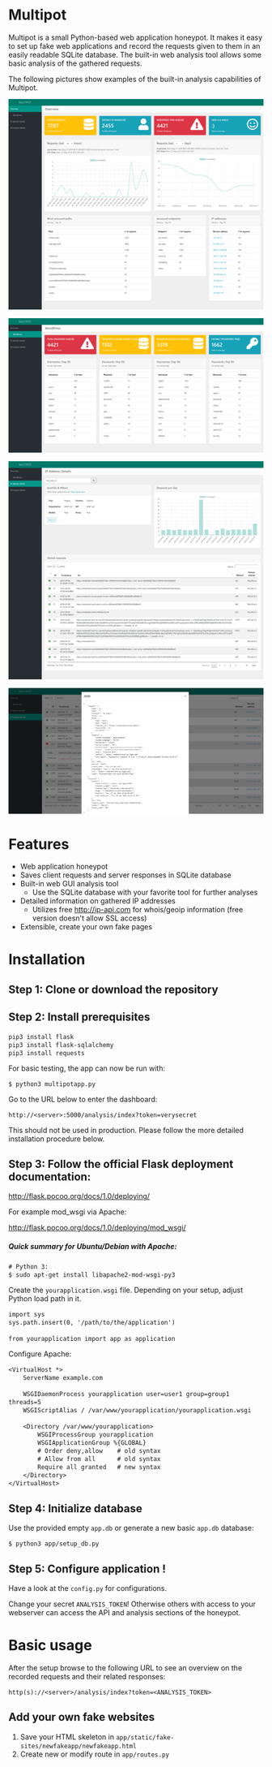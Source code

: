 # Multipot

Multipot is a small Python-based web application honeypot. It makes it easy to set up fake web applications and record the requests given to them in an easily readable SQLite database. 
The built-in web analysis tool allows some basic analysis of the gathered requests.

The following pictures show examples of the built-in analysis capabilities of Multipot.

![overview](images/pic1.png)

![overview-wordpress](images/pic2.png)

![show-ip-details](images/pic3.png)

![show-json-details](images/pic4.png)


# Features
* Web application honeypot
* Saves client requests and server responses in SQLite database
* Built-in web GUI analysis tool
  * Use the SQLite database with your favorite tool for further analyses
* Detailed information on gathered IP addresses
  * Utilizes free http://ip-api.com for whois/geoip information (free version doesn't allow SSL access)
* Extensible, create your own fake pages


# Installation

## Step 1: Clone or download the repository

## Step 2: Install prerequisites
```
pip3 install flask
pip3 install flask-sqlalchemy
pip3 install requests
```
For basic testing, the app can now be run with:
```
$ python3 multipotapp.py
```
Go to the URL below to enter the dashboard:
```
http://<server>:5000/analysis/index?token=verysecret
```

This should not be used in production. Please follow the more detailed installation procedure below.

## Step 3: Follow the official Flask deployment documentation:

http://flask.pocoo.org/docs/1.0/deploying/


For example mod_wsgi via Apache:

http://flask.pocoo.org/docs/1.0/deploying/mod_wsgi/


##### Quick summary for Ubuntu/Debian with Apache:
```
# Python 3:
$ sudo apt-get install libapache2-mod-wsgi-py3
```

Create the `yourapplication.wsgi` file. Depending on your setup, adjust Python load path in it.
```
import sys
sys.path.insert(0, '/path/to/the/application')

from yourapplication import app as application
```

Configure Apache:
```
<VirtualHost *>
    ServerName example.com

    WSGIDaemonProcess yourapplication user=user1 group=group1 threads=5
    WSGIScriptAlias / /var/www/yourapplication/yourapplication.wsgi

    <Directory /var/www/yourapplication>
        WSGIProcessGroup yourapplication
        WSGIApplicationGroup %{GLOBAL}
        # Order deny,allow    # old syntax
        # Allow from all      # old syntax
        Require all granted   # new syntax
    </Directory>
</VirtualHost>
```


## Step 4: Initialize database
Use the provided empty `app.db` or generate a new basic `app.db` database:
```
$ python3 app/setup_db.py
```

## Step 5: Configure application !
Have a look at the `config.py` for configurations.

Change your secret `ANALYSIS_TOKEN`! Otherwise others with access to your webserver can access the API and analysis sections of the honeypot.




# Basic usage

After the setup browse to the following URL to see an overview on the recorded requests and their related responses:
```
http(s)://<server>/analysis/index?token=<ANALYSIS_TOKEN>
```

## Add your own fake websites
1. Save your HTML skeleton in `app/static/fake-sites/newfakeapp/newfakeapp.html`
2. Create new or modify route in `app/routes.py`